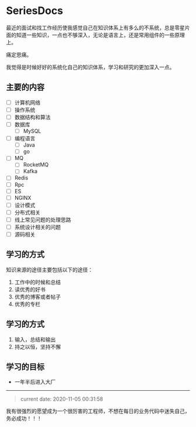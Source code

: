 # SeriesDocs
最近的面试和找工作经历使我感觉自己在知识体系上有多么的不系统，总是零星片面的知道一些知识，一点也不够深入，无论是语言上，还是常用组件的一些原理上。

痛定思痛。

我觉得是时候好好的系统化自己的知识体系，学习和研究的更加深入一点。

## 主要的内容

- [ ] 计算机网络
- [ ] 操作系统
- [ ] 数据结构和算法
- [ ] 数据库
  - [ ] MySQL
- [ ] 编程语言
  - [ ] Java
  - [ ] go
- [ ] MQ
  - [ ] RocketMQ
  - [ ] Kafka
- [ ] Redis
- [ ] Rpc
- [ ] ES
- [ ] NGINX
- [ ] 设计模式
- [ ] 分布式相关
- [ ] 线上常见问题的处理思路
- [ ] 系统设计相关的问题
- [ ] 源码相关

## 学习的方式
知识来源的途径主要包括以下的途径：
1. 工作中的时候和总结
2. 读优秀的好书
3. 优秀的博客或者帖子
4. 优秀的专栏

## 学习的方式
1. 输入，总结和输出
2. 持之以恒，坚持不懈

## 学习的目标
- 一年半后进入大厂

---
> current date: 2020-11-05 00:31:58

我有很强烈的愿望成为一个很厉害的工程师，不想在每日的业务代码中迷失自己，务必成功！！！
